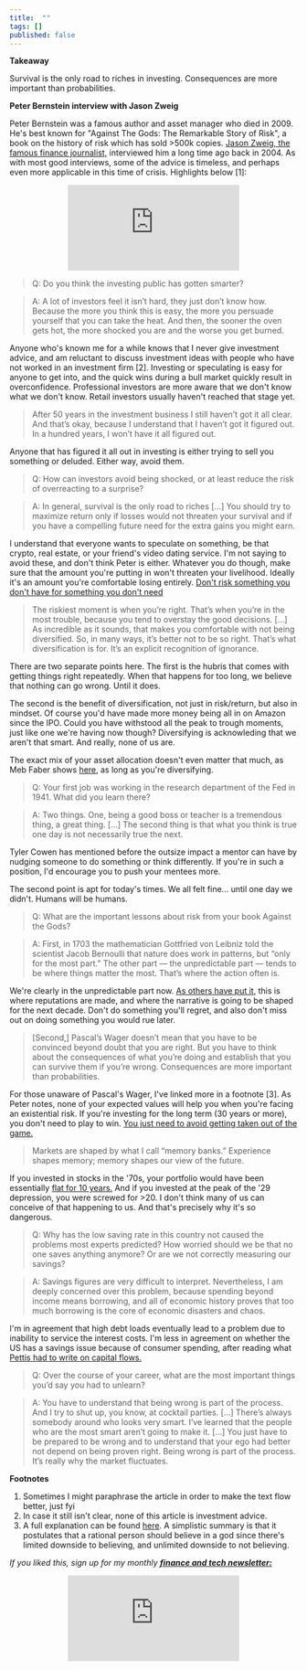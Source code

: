 ```yaml
---
title:  ""  
tags: []
published: false
---
```


<style>
      .iframe-container {
        overflow: hidden;        
        padding-top: 50%; <!-- Calculated from the aspect ration of the content (in case of 16:9 it is 9/16= 0.5625) -->
        position: relative;
      }
      .iframe-container iframe { 
         border: 0;
         height: 100%; <!-- Finally, width and height are set to 100% so the iframe takes up 100% of the containers space. -->
         left: 0;
         position: absolute;
         top: 0;
         width: 100%;
         display: block;
         margin: 0 auto; <!-- center image -->
      }
      <!-- 4x3 Aspect Ratio -->
      .iframe-container-4x3 {
        padding-top: 75%;
      }
</style> 

**Takeaway**

Survival is the only road to riches in investing. Consequences are more important than probabilities. 

**Peter Bernstein interview with Jason Zweig**

Peter Bernstein was a famous author and asset manager who died in 2009. He's best known for "Against The Gods: The Remarkable Story of Risk", a book on the history of risk which has sold >500k copies. [Jason Zweig, the famous finance journalist,](https://jasonzweig.com/ "Jason") interviewed him a long time ago back in 2004. As with most good interviews, some of the advice is timeless, and perhaps even more applicable in this time of crisis. Highlights below \[1\]: 

<div class="iframe-container-4x3">
  <p align="center"><iframe src="https://avoidboringpeople.substack.com/embed" frameborder="0" scrolling="no"> </iframe></p>
</div>

> Q: Do you think the investing public has gotten smarter?

> A: A lot of investors feel it isn’t hard, they just don’t know how. Because the more you think this is easy, the more you persuade yourself that you can take the heat. And then, the sooner the oven gets hot, the more shocked you are and the worse you get burned. 

Anyone who's known me for a while knows that I never give investment advice, and am reluctant to discuss investment ideas with people who have not worked in an investment firm \[2\]. Investing or speculating is easy for anyone to get into, and the quick wins during a bull market quickly result in overconfidence. Professional investors are more aware that we don't know what we don't know. Retail investors usually haven't reached that stage yet.  

> After 50 years in the investment business I still haven’t got it all clear. And that’s okay, because I understand that I haven’t got it figured out. In a hundred years, I won’t have it all figured out.

Anyone that has figured it all out in investing is either trying to sell you something or deluded. Either way, avoid them. 

> Q: How can investors avoid being shocked, or at least reduce the risk of overreacting to a surprise?

> A: In general, survival is the only road to riches \[...\] You should try to maximize return only if losses would not threaten your survival and if you have a compelling future need for the extra gains you might earn.

I understand that everyone wants to speculate on something, be that crypto, real estate, or your friend's video dating service. I'm not saying to avoid these, and don't think Peter is either. Whatever you do though, make sure that the amount you're putting in won't threaten your livelihood. Ideally it's an amount you're comfortable losing entirely. [Don't risk something you don't have for something you don't need](https://www.cnbc.com/video/2018/02/26/buffett-its-insane-to-risk-what-you-have-for-something-you-dont-need.html "Buffett")

> The riskiest moment is when you’re right. That’s when you’re in the most trouble, because you tend to overstay the good decisions.  \[...\] As incredible as it sounds, that makes you comfortable with not being diversified. So, in many ways, it’s better not to be so right. That’s what diversification is for. It’s an explicit recognition of ignorance.

There are two separate points here. The first is the hubris that comes with getting things right repeatedly. When that happens for too long, we believe that nothing can go wrong. Until it does.

The second is the benefit of diversification, not just in risk/return, but also in mindset. Of course you'd have made more money being all in on Amazon since the IPO. Could you have withstood all the peak to trough moments, just like one we're having now though? Diversifying is acknowleding that we aren't that smart. And really, none of us are. 

The exact mix of your asset allocation doesn't even matter that much, as Meb Faber shows [here](https://mebfaber.com/2013/07/31/asset-allocation-strategies-2/ "Meb"), as long as you're diversifying.

> Q: Your first job was working in the research department of the Fed in 1941. What did you learn there?

> A: Two things. One, being a good boss or teacher is a tremendous thing, a great thing. \[...\] The second thing is that what you think is true one day is not necessarily true the next.

Tyler Cowen has mentioned before the outsize impact a mentor can have by nudging someone to do something or think differently. If you're in such a position, I'd encourage you to push your mentees more. 

The second point is apt for today's times. We all felt fine... until one day we didn't. Humans will be humans. 

> Q: What are the important lessons about risk from your book Against the Gods?

> A: First, in 1703 the mathematician Gottfried von Leibniz told the scientist Jacob Bernoulli that nature does work in patterns, but “only for the most part.” The other part — the unpredictable part — tends to be where things matter the most. That’s where the action often is.

We're clearly in the unpredictable part now. [As others have put it](https://twitter.com/bgurley/status/1239759433141325825?s=20 "Gurley"), this is where reputations are made, and where the narrative is going to be shaped for the next decade. Don't do something you'll regret, and also don't miss out on doing something you would rue later.

> \[Second,\] Pascal’s Wager doesn’t mean that you have to be convinced beyond doubt that you are right. But you have to think about the consequences of what you’re doing and establish that you can survive them if you’re wrong. Consequences are more important than probabilities.

For those unaware of Pascal's Wager, I've linked more in a footnote \[3\]. As Peter notes, none of your expected values will help you when you're facing an existential risk. If you're investing for the long term (30 years or more), you don't need to play to win. [You just need to avoid getting taken out of the game.](https://www.oaktreecapital.com/docs/default-source/memos/2003-09-05-whats-your-game-plan.pdf?sfvrsn=2 "Marks")

> Markets are shaped by what I call “memory banks.” Experience shapes memory; memory shapes our view of the future.

If you invested in stocks in the '70s, your portfolio would have been essentially [flat for 10 years.](https://www.marketwatch.com/story/the-dows-tumultuous-120-year-history-in-one-chart-2017-03-23 "chart") And if you invested at the peak of the '29 depression, you were screwed for >20. I don't think many of us can conceive of that happening to us. And that's precisely why it's so dangerous. 

> Q: Why has the low saving rate in this country not caused the problems most experts predicted? How worried should we be that no one saves anything anymore? Or are we not correctly measuring our savings?

> A: Savings figures are very difficult to interpret. Nevertheless, I am deeply concerned over this problem, because spending beyond income means borrowing, and all of economic history proves that too much borrowing is the core of economic disasters and chaos.

I'm in agreement that high debt loads eventually lead to a problem due to inability to service the interest costs. I'm less in agreement on whether the US has a savings issue because of consumer spending, after reading what [Pettis had to write on capital flows.](https://carnegieendowment.org/chinafinancialmarkets/79641 "Pettis")

> Q: Over the course of your career, what are the most important things you’d say you had to unlearn?

> A: You have to understand that being wrong is part of the process. And I try to shut up, you know, at cocktail parties. \[...\] There’s always somebody around who looks very smart. I’ve learned that the people who are the most smart aren’t going to make it. \[...\] You just have to be prepared to be wrong and to understand that your ego had better not depend on being proven right. Being wrong is part of the process. It’s really why the market fluctuates.

**Footnotes**
1. Sometimes I might paraphrase the article in order to make the text flow better, just fyi
2. In case it still isn't clear, none of this article is investment advice. 
3. A full explanation can be found [here](https://plato.stanford.edu/entries/pascal-wager/ "Pascal"). A simplistic summary is that it postulates that a rational person should believe in a god since there's limited downside to believing, and unlimited downside to not believing. 

*If you liked this, sign up for my monthly* ***[finance and tech newsletter:](https://avoidboringpeople.substack.com/ "ABP")***

<div class="iframe-container-4x3">
  <p align="center"><iframe src="https://avoidboringpeople.substack.com/embed" frameborder="0" scrolling="no"> </iframe></p>
</div>
